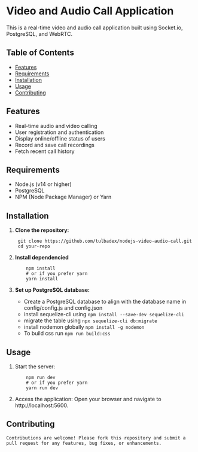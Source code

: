 # Video and Audio Call Application

This is a real-time video and audio call application built using Socket.io, PostgreSQL, and WebRTC.

## Table of Contents

- [Features](#features)
- [Requirements](#requirements)
- [Installation](#installation)
- [Usage](#usage)
- [Contributing](#contributing)

## Features

- Real-time audio and video calling
- User registration and authentication
- Display online/offline status of users
- Record and save call recordings
- Fetch recent call history

## Requirements

- Node.js (v14 or higher)
- PostgreSQL
- NPM (Node Package Manager) or Yarn

## Installation

1. **Clone the repository:**
   ```
    git clone https://github.com/tulbadex/nodejs-video-audio-call.git
    cd your-repo
   ```
2. **Install dependencied**
    ```
        npm install
        # or if you prefer yarn
        yarn install
    ```
3. **Set up PostgreSQL database:**

    * Create a PostgreSQL database to align with the database name in config/config.js and config.json
    * install sequelize-cli using
    ``` npm install --save-dev sequelize-cli ```
    * migrate the table using
    ``` npx sequelize-cli db:migrate ```
    * install nodemon globally
    ``` npm install -g nodemon ```
    * To build css run
    ``` npm run build:css ```

## Usage
1. Start the server:
    ```
        npm run dev
        # or if you prefer yarn
        yarn run dev
    ```
2. Access the application:
    Open your browser and navigate to http://localhost:5600.

## Contributing
    Contributions are welcome! Please fork this repository and submit a pull request for any features, bug fixes, or enhancements.